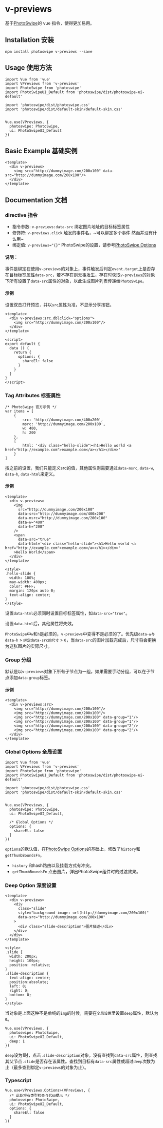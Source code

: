 # v-previews

基于[PhotoSwipe](https://github.com/dimsemenov/PhotoSwipe)的 vue 指令，使得更加易用。

## Installation 安装
```
npm install photoswipe v-previews --save
```

## Usage 使用方法
```
import Vue from 'vue'
import VPreviews from 'v-previews'
import PhotoSwipe from 'photoswipe'
import PhotoSwipeUI_Default from 'photoswipe/dist/photoswipe-ui-default'

import 'photoswipe/dist/photoswipe.css'
import 'photoswipe/dist/default-skin/default-skin.css'


Vue.use(VPreviews, {
  photoswipe: PhotoSwipe,
  ui: PhotoSwipeUI_Default
})
```

## Basic Example 基础实例
```
<template>
  <div v-previews>
    <img src="http://dummyimage.com/200x100" data-src="http://dummyimage.com/200x100"/>
  </div>
</template>
```

## Documentation 文档
### directive 指令
- 指令参数: `v-previews:data-src` 绑定图片地址的目标标签属性
- 修饰符: `v-previews.click` 触发的事件名，~可以绑定多个事件 然而并没有什么用~
- 绑定值: `v-previews="{}"` PhotoSwipe的设置，请参考[PhotoSwipe Options](https://photoswipe.com/documentation/options.html)

#### 说明：
事件是绑定在使用`v-previews`的对象上，事件触发后判定`event.target`上是否存在目标标签属性`data-src`，若不存在则无事发生，存在时获取`v-previews`的对象下所有设置了`data-src`属性的对象，以此生成图片列表传递给`PhotoSwipe`。


#### 示例
设置双击打开预览，并以`src`属性为准，不显示分享按钮。
```
<template>
  <div v-previews:src.dblclick="options">
    <img src="http://dummyimage.com/200x100"/>
  </div>
</template>

<script>
export default {
  data () {
    return {
      options: {
        shareEl: false
      }
    }
  }
}
</script>
```

### Tag  Attributes 标签属性
```
/* PhotoSwipe 官方示例 */
var items = [
    {
        src: 'http://dummyimage.com/400x200',
        msrc: 'http://dummyimage.com/200x100',
        w: 400,
        h: 200
    },
    {
        html: '<div class="hello-slide"><h1>Hello world <a href="http://example.com">example.com</a></h1></div>'
    }
]
```
按之前的设置，我们只能定义src的值，其他属性则需要通过`data-msrc`, `data-w`, `data-h`, `data-html`来定义。

#### 示例
```
<template>
  <div v-previews>
    <img
      src="http://dummyimage.com/200x100"
      data-src="http://dummyimage.com/400x200"
      data-msrc="http://dummyimage.com/200x100"
      data-w="400"
      data-h="200"
    />
    <span
      data-src="true"
      data-html='<div class="hello-slide"><h1>Hello world <a href="http://example.com">example.com</a></h1></div>'
    >Hello World</span>
  </div>
</template>

<style>
.hello-slide {
  width: 100%;
  max-width: 400px;
  color: #FFF;
  margin: 120px auto 0;
  text-align: center;
}
</style>
```
设置`data-html`必须同时设置目标标签属性，如`data-src="true"`。

设置`data-html`后，其他属性将失效。

`PhotoSwipe`中`w`和`h`是必须的，`v-previews`中变得不是必须的了。优先级`data-w与data-h` > `绑定data-src的尺寸` > `0`，当`data-src`的图片加载完成后，尺寸将会更换为这张图片的实际尺寸。

### Group 分组
默认是以`v-previews`对象下所有子节点为一组，如果需要手动分组，可以在子节点添加`data-group`标签。

#### 示例
```
<template>
  <div v-previews:src>
    <img src="http://dummyimage.com/200x100"/>
    <img src="http://dummyimage.com/200x100"/>
    <img src="http://dummyimage.com/200x100" data-group="1"/>
    <img src="http://dummyimage.com/200x100" data-group="1"/>
    <img src="http://dummyimage.com/200x100" data-group="2"/>
    <img src="http://dummyimage.com/200x100" data-group="2"/>
  </div>
</template>
```

### Global Options 全局设置
```
import Vue from 'vue'
import VPreviews from 'v-previews'
import PhotoSwipe from 'photoswipe'
import PhotoSwipeUI_Default from 'photoswipe/dist/photoswipe-ui-default'

import 'photoswipe/dist/photoswipe.css'
import 'photoswipe/dist/default-skin/default-skin.css'


Vue.use(VPreviews, {
  photoswipe: PhotoSwipe,
  ui: PhotoSwipeUI_Default,

  /* Global Options */
  options: {
    shareEl: false
  }
})
```
`options`的默认值，在[PhotoSwipe Options](https://photoswipe.com/documentation/options.html)的基础上，修改了`history`和`getThumbBoundsFn`。

- `history` 和hash路由以及挂载方式有冲突。
- `getThumbBoundsFn` 点击图片，弹出PhotoSwipe组件时的过渡效果。

### Deep Option 深度设置
```
<template>
  <div v-previews>
    <div
      class="slide"
      style="background-image: url(http://dummyimage.com/200x100)"
      data-src="http://dummyimage.com/200x100"
    >
      <div class="slide-description">图片描述</div>
    </div>
  </div>
</template>

<style>
.slide {
  width: 200px;
  height: 100px;
  position: relative;
}
.slide-description {
  text-align: center;
  position:absolute;
  left: 0;
  right: 0;
  bottom: 0;
}
</style>
```
当对象是上面这种不是单纯的`img`的时候，需要在`全局设置`里设置`deep`属性，默认为`0`。

```
Vue.use(VPreviews, {
  photoswipe: PhotoSwipe,
  ui: PhotoSwipeUI_Default,
  deep: 1
})
```

`deep`设为1时，点击`.slide-description`对象，没有查找到`data-src`属性，则查找其父节点`.slide`是否存在该属性。查找到目标有`data-src`属性或超过`deep`次数为止（最多查到绑定`v-previews`的对象为止）。


### Typescript
```
Vue.use<VPreviews.Options>(VPreviews, {
  /* 此处将有类型检查与代码提示 */
  photoswipe: PhotoSwipe,
  ui: PhotoSwipeUI_Default,
  options: {
    shareEl: false
  }
})
```
